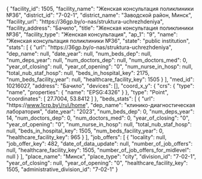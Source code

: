 {
    "facility_id": 1505,
    "facility_name": "Женская консультация поликлиники №36",
    "district_id": "7-02-1",
    "district_name": "Заводской район, Минск",
    "facility_url": "https:\/\/36gp.by\/o-nas\/struktura-uchrezhdeniya",
    "facility_address": "Бачило",
    "title": "Женская консультация поликлиники №36",
    "facility_type": "Женская консультация",
    "ap_1": "9",
    "name": "Женская консультация поликлиники №36",
    "state": "public institution",
    "stats": [
        {
            "url": "https:\/\/36gp.by\/o-nas\/struktura-uchrezhdeniya",
            "dep_name": null,
            "date_year": null,
            "num_beds_dep": null,
            "num_deps_year": null,
            "num_doctors_dep": null,
            "num_doctors_med": 0,
            "year_of_closing": null,
            "year_of_opening": "0",
            "num_nurse_in_hosp": null,
            "total_nub_staf_hosp": null,
            "beds_in_hospital_key": 2175,
            "num_beds_facility_year": null,
            "healthcare_facility_key": 1505
        }
    ],
    "med_id": 10216027,
    "address": "Бачило",
    "devices": [],
    "coord_x_y": {
        "crs": {
            "type": "name",
            "properties": {
                "name": "EPSG:4326"
            }
        },
        "type": "Point",
        "coordinates": [
            27.7004,
            53.8412
        ]
    },
    "beds_stats": [
        {
            "url": "https:\/\/www.1crp.by\/ru\/home",
            "dep_name": "клинико-диагностическая лаборатория",
            "date_year": "2023",
            "num_beds_dep": 0,
            "num_deps_year": 14,
            "num_doctors_dep": 0,
            "num_doctors_med": 0,
            "year_of_closing": "0",
            "year_of_opening": "0",
            "num_nurse_in_hosp": null,
            "total_nub_staf_hosp": null,
            "beds_in_hospital_key": 1505,
            "num_beds_facility_year": 0,
            "healthcare_facility_key": 965
        }
    ],
    "job_offers": [
        {
            "locality": null,
            "job_offer_key": 482,
            "date_of_data_update": null,
            "number_of_job_offers": null,
            "healthcare_facility_key": 1505,
            "number_of_job_offers_for_midlevel": null
        }
    ],
    "place_name": "Минск",
    "place_type": "city",
    "division_id": "7-02-1",
    "year_of_closing": null,
    "year_of_opening": "0",
    "healthcare_facility_key": 1505,
    "administrative_division_id": "7-02-1"
}